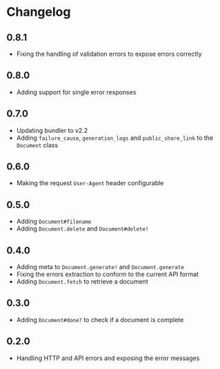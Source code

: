 # Changelog

## 0.8.1

* Fixing the handling of validation errors to expose errors correctly

## 0.8.0

* Adding support for single error responses

## 0.7.0

* Updating bundler to v2.2
* Adding `failure_cause`, `generation_logs` and `public_share_link` to the `Document` class

## 0.6.0

* Making the request `User-Agent` header configurable

## 0.5.0

* Adding `Document#filename`
* Adding `Document.delete` and `Document#delete!`

## 0.4.0

* Adding meta to `Document.generate!` and `Document.generate`
* Fixing the errors extraction to conform to the current API format
* Adding `Document.fetch` to retrieve a document

## 0.3.0

* Adding `Document#done?` to check if a document is complete

## 0.2.0

* Handling HTTP and API errors and exposing the error messages

